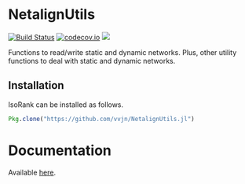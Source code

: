 # NetalignUtils

[![Build Status](https://travis-ci.org/vvjn/NetalignUtils.jl.svg?branch=master)](https://travis-ci.org/vvjn/NetalignUtils.jl) [![codecov.io](http://codecov.io/github/vvjn/NetalignUtils.jl/coverage.svg?branch=master)](http://codecov.io/github/vvjn/NetalignUtils.jl?branch=master) [![](https://img.shields.io/badge/docs-latest-blue.svg)](https://vvjn.github.io/NetalignUtils.jl/latest)

Functions to read/write static and dynamic networks. Plus, other utility functions to deal with static and dynamic networks.

## Installation

IsoRank can be installed as follows.

```julia
Pkg.clone("https://github.com/vvjn/NetalignUtils.jl")
```

# Documentation

Available [here](https://vvjn.github.io/NetalignUtils.jl/latest).
